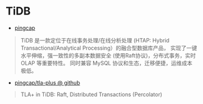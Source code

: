 # TiDB

- [pingcap](pingcap.com)
> TiDB 是一款定位于在线事务处理/在线分析处理
> (HTAP: Hybrid Transactional/Analytical Processing）的融合型数据库产品，
> 实现了一键水平伸缩，强一致性的多副本数据安全 (使用Raft协议)，分布式事务，实时 OLAP 等重要特性。
> 同时兼容 MySQL 协议和生态，迁移便捷，运维成本极低。

- [pingcap/tla-plus @ github](https://github.com/pingcap/tla-plus)
> TLA+ in TiDB: Raft, Distributed Transactions (Percolator)